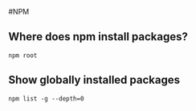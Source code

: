#NPM

## Where does npm install packages?

`npm root`

## Show globally installed packages

`npm list -g --depth=0`
